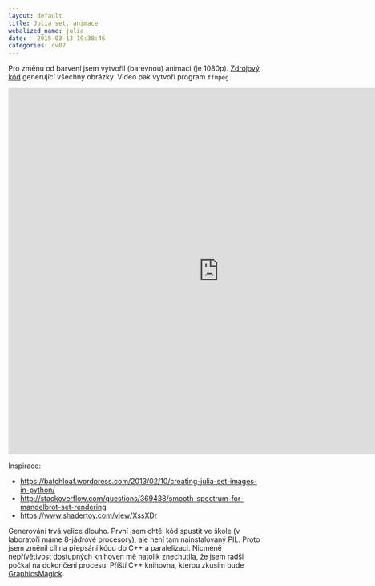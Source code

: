 ```yaml
---
layout: default
title: Julia set, animace
webalized_name: julia
date:   2015-03-13 19:38:46
categories: cv07
---
```


Pro změnu od barvení jsem vytvořil (barevnou) animaci (je 1080p). [Zdrojový kód](https://www.github.com/OndrejSlamecka/iv122/blob/gh-pages/assets/fractals/julia.py) generující všechny obrázky. Video pak vytvoří program `ffmpeg`.

<iframe width="840" height="730" src="https://www.youtube.com/embed/jzazS_RsY-s" frameborder="0" allowfullscreen></iframe>

Inspirace:

* https://batchloaf.wordpress.com/2013/02/10/creating-julia-set-images-in-python/
* http://stackoverflow.com/questions/369438/smooth-spectrum-for-mandelbrot-set-rendering
* https://www.shadertoy.com/view/XssXDr

Generování trvá velice dlouho. První jsem chtěl kód spustit ve škole (v laboratoři máme 8-jádrové procesory), ale není tam nainstalovaný PIL. Proto jsem změnil cíl na přepsání kódu do C++ a paralelizaci. Nicméně nepřívětivost dostupných knihoven mě natolik znechutila, že jsem radši počkal na dokončení procesu. Příští C++ knihovna, kterou zkusím bude [GraphicsMagick](http://www.graphicsmagick.org/index.html).
